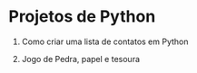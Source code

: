 # Projetos de Python

1. Como criar uma lista de contatos em Python

2. Jogo de Pedra, papel e tesoura